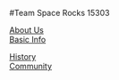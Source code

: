 ---
---
#Team Space Rocks 15303

<div class="links">  
<a href="https://15303.github.io/about">About Us</a>
  <br>
<a href="https://15303.github.io/basic-info">Basic Info</a>
  <br>

<a href="https://15303.github.io/history">History</a>
<br>
  <a href="https://15303.github.io/community">Community</a>
<br>
  
  </div>
  
